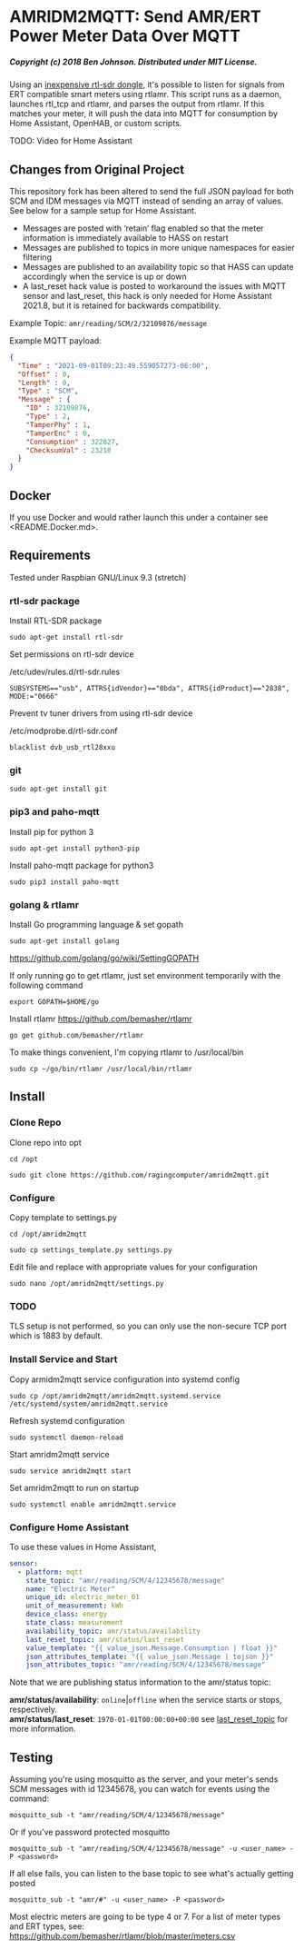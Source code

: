 # AMRIDM2MQTT: Send AMR/ERT Power Meter Data Over MQTT

##### Copyright (c) 2018 Ben Johnson. Distributed under MIT License.

Using an [inexpensive rtl-sdr dongle](https://www.amazon.com/s/ref=nb_sb_noss?field-keywords=RTL2832U), it's possible to listen for signals from ERT compatible smart meters using rtlamr. This script runs as a daemon, launches rtl_tcp and rtlamr, and parses the output from rtlamr. If this matches your meter, it will push the data into MQTT for consumption by Home Assistant, OpenHAB, or custom scripts.

TODO: Video for Home Assistant

## Changes from Original Project

This repository fork has been altered to send the full JSON payload for both SCM and IDM messages via MQTT instead of sending an array of values. See below for a sample setup for Home Assistant.

- Messages are posted with ‘retain’ flag enabled so that the meter information is immediately available to HASS on restart
- Messages are published to topics in more unique namespaces for easier filtering
- Messages are published to an availability topic so that HASS can update accordingly when the service is up or down
- A last_reset hack value is posted to workaround the issues with MQTT sensor and last_reset, this hack is only needed for Home Assistant 2021.8, but it is retained for backwards compatibility.

Example Topic:
`amr/reading/SCM/2/32109876/message`

Example MQTT payload:
```JSON
{
  "Time" : "2021-09-01T09:23:49.559057273-06:00",
  "Offset" : 0,
  "Length" : 0,
  "Type" : "SCM",
  "Message" : {
    "ID" : 32109876,
    "Type" : 2,
    "TamperPhy" : 1,
    "TamperEnc" : 0,
    "Consumption" : 322827,
    "ChecksumVal" : 23210
  }
}
```

## Docker

If you use Docker and would rather launch this under a container see <README.Docker.md>.

## Requirements

Tested under Raspbian GNU/Linux 9.3 (stretch)

### rtl-sdr package

Install RTL-SDR package

`sudo apt-get install rtl-sdr`

Set permissions on rtl-sdr device

/etc/udev/rules.d/rtl-sdr.rules

`SUBSYSTEMS=="usb", ATTRS{idVendor}=="0bda", ATTRS{idProduct}=="2838", MODE:="0666"`

Prevent tv tuner drivers from using rtl-sdr device

/etc/modprobe.d/rtl-sdr.conf

`blacklist dvb_usb_rtl28xxu`

### git

`sudo apt-get install git`

### pip3 and paho-mqtt

Install pip for python 3

`sudo apt-get install python3-pip`

Install paho-mqtt package for python3

`sudo pip3 install paho-mqtt`

### golang & rtlamr

Install Go programming language & set gopath

`sudo apt-get install golang`

https://github.com/golang/go/wiki/SettingGOPATH

If only running go to get rtlamr, just set environment temporarily with the following command

`export GOPATH=$HOME/go`


Install rtlamr https://github.com/bemasher/rtlamr

`go get github.com/bemasher/rtlamr`

To make things convenient, I'm copying rtlamr to /usr/local/bin

`sudo cp ~/go/bin/rtlamr /usr/local/bin/rtlamr`

## Install

### Clone Repo
Clone repo into opt

`cd /opt`

`sudo git clone https://github.com/ragingcomputer/amridm2mqtt.git`

### Configure

Copy template to settings.py

`cd /opt/amridm2mqtt`

`sudo cp settings_template.py settings.py`

Edit file and replace with appropriate values for your configuration

`sudo nano /opt/amridm2mqtt/settings.py`

### TODO

TLS setup is not performed, so you can only use the non-secure TCP port which is 1883 by default.

### Install Service and Start

Copy armidm2mqtt service configuration into systemd config

`sudo cp /opt/amridm2mqtt/amridm2mqtt.systemd.service /etc/systemd/system/amridm2mqtt.service`

Refresh systemd configuration

`sudo systemctl daemon-reload`

Start amridm2mqtt service

`sudo service amridm2mqtt start`

Set amridm2mqtt to run on startup

`sudo systemctl enable amridm2mqtt.service`

### Configure Home Assistant

To use these values in Home Assistant,

```yaml
sensor:
  - platform: mqtt
    state_topic: "amr/reading/SCM/4/12345678/message"
    name: "Electric Meter"
    unique_id: electric_meter_01
    unit_of_measurement: kWh
    device_class: energy
    state_class: measurement
    availability_topic: amr/status/availability
    last_reset_topic: amr/status/last_reset
    value_template: "{{ value_json.Message.Consumption | float }}"
    json_attributes_template: "{{ value_json.Message | tojson }}"
    json_attributes_topic: "amr/reading/SCM/4/12345678/message"
```

Note that we are publishing status information to the amr/status topic:

**amr/status/availability**: `online`|`offline` when the service starts or stops, respectively.\
**amr/status/last_reset**: `1970-01-01T00:00:00+00:00` see [last_reset_topic](https://www.home-assistant.io/integrations/sensor.mqtt/#last_reset_topic) for more information.

## Testing

Assuming you're using mosquitto as the server, and your meter's sends SCM messages with id 12345678, you can watch for events using the command:

`mosquitto_sub -t "amr/reading/SCM/4/12345678/message"`

Or if you've password protected mosquitto

`mosquitto_sub -t "amr/reading/SCM/4/12345678/message" -u <user_name> -P <password>`

If all else fails, you can listen to the base topic to see what's actually getting posted

`mosquitto_sub -t "amr/#" -u <user_name> -P <password>`

Most electric meters are going to be type 4 or 7. For a list of meter types and ERT types, see: https://github.com/bemasher/rtlamr/blob/master/meters.csv
